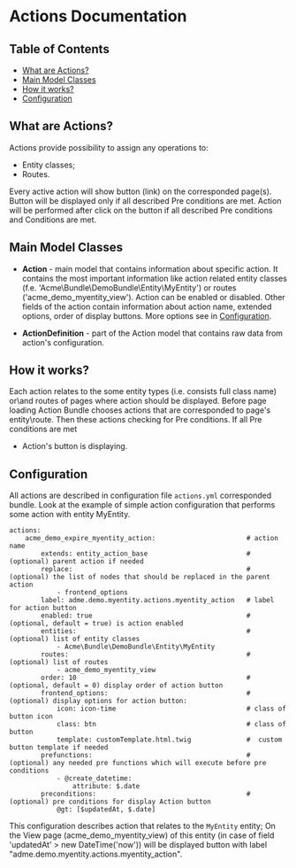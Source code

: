 Actions Documentation
=====================

Table of Contents
-----------------
 - [What are Actions?](#what-are-actions)
 - [Main Model Classes](#main-model-classes)
 - [How it works?](#how-it-works)
 - [Configuration](#configuration)

What are Actions?
-----------------

Actions provide possibility to assign any operations to:
 - Entity classes;
 - Routes.

Every active action will show button (link) on the corresponded page(s). Button will be displayed only if all described
Pre conditions are met. Action will be performed after click on the button if all described Pre conditions
and Conditions are met.

Main Model Classes
------------------

* **Action** - main model that contains information about specific action. It contains the most important
information like action related entity classes (f.e. 'Acme\Bundle\DemoBundle\Entity\MyEntity') 
or routes ('acme_demo_myentity_view'). Action can be enabled or disabled.
Other fields of the action contain information about action name, extended options, 
order of display buttons. More options see in [Configuration](#configuration).

* **ActionDefinition** - part of the Action model that contains raw data from action's configuration.

How it works?
-------------

Each action relates to the some entity types (i.e. consists full class name) or\and routes of pages 
where action should be displayed. Before page loading Action Bundle chooses actions that 
are corresponded to page's entity\route. Then these actions checking for Pre conditions. If all Pre conditions are met 
- Action's button is displaying.

Configuration
-------------

All actions are described in configuration file ``actions.yml`` corresponded bundle. 
Look at the example of simple action configuration that performs some action with entity MyEntity.

```
actions:
    acme_demo_expire_myentity_action:                       # action name
        extends: entity_action_base                         # (optional) parent action if needed
        replace:                                            # (optional) the list of nodes that should be replaced in the parent action
            - frontend_options
        label: adme.demo.myentity.actions.myentity_action   # label for action button
        enabled: true                                       # (optional, default = true) is action enabled
        entities:                                           # (optional) list of entity classes
            - Acme\Bundle\DemoBundle\Entity\MyEntity
        routes:                                             # (optional) list of routes
            - acme_demo_myentity_view    
        order: 10                                           # (optional, default = 0) display order of action button
        frontend_options:                                   # (optional) display options for action button:
            icon: icon-time                                 # class of button icon
            class: btn                                      # class of button 
            template: customTemplate.html.twig              #  custom button template if needed
        prefunctions:                                       # (optional) any needed pre functions which will execute before pre conditions
            - @create_datetime:
                attribute: $.date
        preconditions:                                      # (optional) pre conditions for display Action button
            @gt: [$updatedAt, $.date]
```

This configuration describes action that relates to the ``MyEntity`` entity; On the View page (acme_demo_myentity_view)
of this entity (in case of field 'updatedAt' > new DateTime('now')) will be displayed button with label
"adme.demo.myentity.actions.myentity_action".
